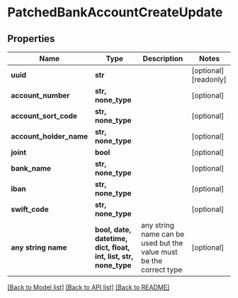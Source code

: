 # PatchedBankAccountCreateUpdate


## Properties
Name | Type | Description | Notes
------------ | ------------- | ------------- | -------------
**uuid** | **str** |  | [optional] [readonly] 
**account_number** | **str, none_type** |  | [optional] 
**account_sort_code** | **str, none_type** |  | [optional] 
**account_holder_name** | **str, none_type** |  | [optional] 
**joint** | **bool** |  | [optional] 
**bank_name** | **str, none_type** |  | [optional] 
**iban** | **str, none_type** |  | [optional] 
**swift_code** | **str, none_type** |  | [optional] 
**any string name** | **bool, date, datetime, dict, float, int, list, str, none_type** | any string name can be used but the value must be the correct type | [optional]

[[Back to Model list]](../README.md#documentation-for-models) [[Back to API list]](../README.md#documentation-for-api-endpoints) [[Back to README]](../README.md)


